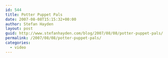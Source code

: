 ```yaml
---
id: 544
title: Potter Puppet Pals
date: 2007-08-08T15:15:32+00:00
author: Stefan Hayden
layout: post
guid: http://www.stefanhayden.com/blog/2007/08/08/potter-puppet-pals/
permalink: /2007/08/08/potter-puppet-pals/
categories:
  - video
---
```

<object width="425" height="350"><param name="movie" value="http://www.youtube.com/v/Tx1XIm6q4r4"></param><param name="wmode" value="transparent"></param><embed src="http://www.youtube.com/v/Tx1XIm6q4r4" type="application/x-shockwave-flash" wmode="transparent" width="425" height="350"></embed></object>
